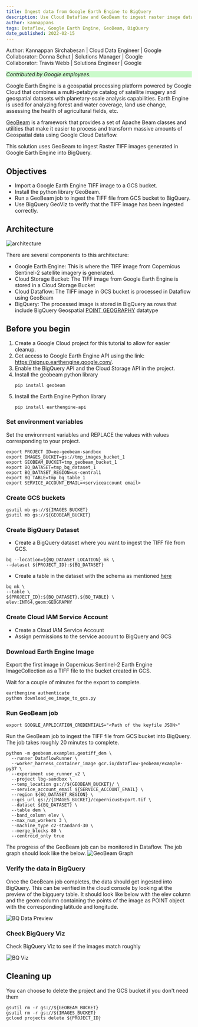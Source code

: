 ```yaml
---
title: Ingest data from Google Earth Engine to BigQuery
description: Use Cloud Dataflow and GeoBeam to ingest raster image data(TIFF files) from Google Earth Engine to BigQuery. 
author: kannappans
tags: Dataflow, Google Earth Engine, GeoBeam, BigQuery
date_published: 2022-02-15
---
```


Author: Kannappan Sirchabesan | Cloud Data Engineer | Google  
Collaborator: Donna Schut | Solutions Manager | Google  
Collaborator: Travis Webb | Solutions Engineer | Google  

<p style="background-color:#CAFACA;"><i>Contributed by Google employees.</i></p>

Google Earth Engine is a geospatial processing platform powered by Google Cloud that combines a multi-petabyte catalog of satellite imagery and geospatial datasets with planetary-scale analysis capabilities. Earth Engine is used for analyzing forest and water coverage, land use change, assessing the health of agricultural fields, etc.

[GeoBeam](https://github.com/GoogleCloudPlatform/dataflow-geobeam) is a framework that provides a set of Apache Beam classes and utilities that make it easier to process and transform massive amounts of Geospatial data using Google Cloud Dataflow. 

This solution uses GeoBeam to ingest Raster TIFF images generated in Google Earth Engine into BigQuery. 

## Objectives

* Import a Google Earth Engine TIFF image to a GCS bucket.
* Install the python library GeoBeam.
* Run a GeoBeam job to ingest the TIFF file from GCS bucket to BigQuery.
* Use BigQuery GeoViz to verify that the TIFF image has been ingested correctly.

## Architecture

![architecture](image/ee2bq_architecture.png)

There are several components to this architecture:

* Google Earth Engine: This is where the TIFF image from Copernicus Sentinel-2 satellite imagery is generated. 
* Cloud Storage Bucket: The TIFF image from Google Earth Engine is stored in a Cloud Storage Bucket        
* Cloud Dataflow: The TIFF image in GCS bucket is processed in Dataflow using GeoBeam
* BigQuery: The processed image is stored in BigQuery as rows that include BigQuery Geospatial [POINT GEOGRAPHY](https://cloud.google.com/bigquery/docs/reference/standard-sql/data-types#geography_type) datatype

## Before you begin

1.  Create a Google Cloud project for this tutorial to allow for easier cleanup.
2.  Get access to Google Earth Engine API using the link: https://signup.earthengine.google.com/.
3.  Enable the BigQuery API and the Cloud Storage API in the project.
4.  Install the geobeam python library 
    ```
    pip install geobeam
    ```
5.  Install the Earth Engine Python library
    ```
    pip install earthengine-api
    ```

### Set environment variables

Set the environment variables and REPLACE the values with values corresponding to your project.
```
export PROJECT_ID=ee-geobeam-sandbox
export IMAGES_BUCKET=gs://tmp_images_bucket_1
export GEOBEAM_BUCKET=tmp_geobeam_bucket_1
export BQ_DATASET=tmp_bq_dataset_1
export BQ_DATASET_REGION=us-central1
export BQ_TABLE=tmp_bq_table_1
export SERVICE_ACCOUNT_EMAIL=<serviceaccount email>
```

### Create GCS buckets

```
gsutil mb gs://${IMAGES_BUCKET}
gsutil mb gs://${GEOBEAM_BUCKET}
```

### Create BigQuery Dataset

*   Create a BigQuery dataset where you want to ingest the TIFF file from GCS.
```
bq --location=${BQ_DATASET_LOCATION} mk \
--dataset ${PROJECT_ID}:${BQ_DATASET}
```
*   Create a table in the dataset with the schema as mentioned [here](https://github.com/GoogleCloudPlatform/dataflow-geobeam/blob/main/geobeam/examples/dem_schema.json)
```
bq mk \
--table \
${PROJECT_ID}:${BQ_DATASET}.${BQ_TABLE} \
elev:INT64,geom:GEOGRAPHY
```

### Create Cloud IAM Service Account

*   Create a Cloud IAM Service Account 
*   Assign permissions to the service account to BigQuery and GCS

### Download Earth Engine Image

Export the first image in Copernicus Sentinel-2 Earth Engine ImageCollection as a TIFF file to the bucket created in GCS.  

Wait for a couple of minutes for the export to complete.  

```
earthengine authenticate
python download_ee_image_to_gcs.py
```

### Run GeoBeam job

```
export GOOGLE_APPLICATION_CREDENTIALS="<Path of the keyfile JSON>"
```

Run the GeoBeam job to ingest the TIFF file from GCS bucket into BigQuery. The job takes roughly 20 minutes to complete. 

```
python -m geobeam.examples.geotiff_dem \
  --runner DataflowRunner \
  --worker_harness_container_image gcr.io/dataflow-geobeam/example-py37 \
  --experiment use_runner_v2 \
  --project lbg-sandbox \
  --temp_location gs://${GEOBEAM_BUCKET}/ \
  —-service_account_email ${SERVICE_ACCOUNT_EMAIL} \
  --region ${BQ_DATASET_REGION} \
  --gcs_url gs://{IMAGES_BUCKET}/copernicusExport.tif \
  --dataset ${BQ_DATASET} \
  --table dem \
  --band_column elev \
  --max_num_workers 3 \
  --machine_type c2-standard-30 \
  --merge_blocks 80 \
  --centroid_only true
```

The progress of the GeoBeam job can be monitored in Dataflow. The job graph should look like the below. 
![GeoBeam Graph](image/geobeam_graph.png)

### Verify the data in BigQuery

Once the GeoBeam job completes, the data should get ingested into BigQuery. This can be verified in the cloud console by looking at the preview of the bigquery table. It should look like below with the elev column and the geom column containing the points of the image as POINT object with the corresponding latitude and longitude.

![BQ Data Preview](image/bqdatapreview.png)

### Check BigQuery Viz

Check BigQuery Viz to see if the images match roughly

![BQ Viz](image/bqgeoviz.png)

## Cleaning up

You can choose to delete the project and the GCS bucket if you don't need them
```
gsutil rm -r gs://${GEOBEAM_BUCKET}
gsutil rm -r gs://${IMAGES_BUCKET}
gcloud projects delete ${PROJECT_ID}
```
